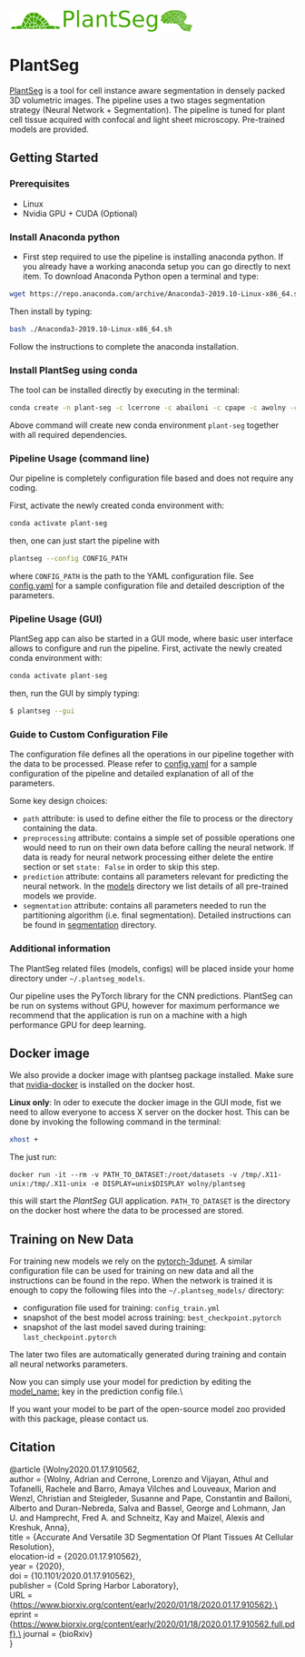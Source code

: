 ![alt text](./plantseg/gui/logo.png)
# PlantSeg
[PlantSeg](plantseg) is a tool for cell instance aware segmentation in densely packed 3D volumetric images.
The pipeline uses a two stages segmentation strategy (Neural Network + Segmentation).
The pipeline is tuned for plant cell tissue acquired with confocal and light sheet microscopy.
Pre-trained models are provided.  

## Getting Started
### Prerequisites
* Linux
* Nvidia GPU + CUDA (Optional)

### Install Anaconda python
- First step required to use the pipeline is installing anaconda python.
 If you already have a working anaconda setup you can go directly to next item. 
To download Anaconda Python open a terminal and type:
```bash
wget https://repo.anaconda.com/archive/Anaconda3-2019.10-Linux-x86_64.sh
```
Then install by typing:
```bash
bash ./Anaconda3-2019.10-Linux-x86_64.sh
```
Follow the instructions to complete the anaconda installation.

### Install PlantSeg using conda
The tool can be installed directly by executing in the terminal:
```bash
conda create -n plant-seg -c lcerrone -c abailoni -c cpape -c awolny -c conda-forge plantseg
```
Above command will create new conda environment `plant-seg` together with all required dependencies.

### Pipeline Usage (command line)
Our pipeline is completely configuration file based and does not require any coding.

First, activate the newly created conda environment with:
```bash
conda activate plant-seg
```
then, one can just start the pipeline with  
```bash
plantseg --config CONFIG_PATH
```
where `CONFIG_PATH` is the path to the YAML configuration file. See [config.yaml](examples/config.yaml) for a sample configuration
file and detailed description of the parameters. 

### Pipeline Usage (GUI)
PlantSeg app can also be started in a GUI mode, where basic user interface allows to configure and run the pipeline.
First, activate the newly created conda environment with:
```bash
conda activate plant-seg
```

then, run the GUI by simply typing:
```bash
$ plantseg --gui
```

### Guide to Custom Configuration File
The configuration file defines all the operations in our pipeline together with the data to be processed.
Please refer to [config.yaml](examples/config.yaml) for a sample configuration of the pipeline and detailed explanation
of all of the parameters.

Some key design choices:
* `path` attribute: is used to define either the file to process or the directory containing the data.
* `preprocessing` attribute: contains a simple set of possible operations one would need to run on their own data before calling the neural network. 
If data is ready for neural network processing either delete the entire section or set `state: False` in order to skip this step.
* `prediction` attribute: contains all parameters relevant for predicting the neural network. 
In the [models](plantseg/models/README.md) directory we list details of all pre-trained models we provide.
* `segmentation` attribute: contains all parameters needed to run the partitioning algorithm (i.e. final segmentation). 
Detailed instructions can be found in [segmentation](plantseg/segmentation/README.md) directory.

### Additional information

The PlantSeg related files (models, configs) will be placed inside your home directory under `~/.plantseg_models`. 

Our pipeline uses the PyTorch library for the CNN predictions. PlantSeg can be run on systems without GPU, however 
for maximum performance we recommend that the application is run on a machine with a high performance GPU for deep learning.

## Docker image
We also provide a docker image with plantseg package installed.
Make sure that [nvidia-docker](https://github.com/NVIDIA/nvidia-docker) is installed on the docker host.

**Linux only**: In oder to execute the docker image in the GUI mode, fist we need to allow everyone to access X server
on the docker host. This can be done by invoking the following command in the terminal:
```bash
xhost +

```
The just run:
```
docker run -it --rm -v PATH_TO_DATASET:/root/datasets -v /tmp/.X11-unix:/tmp/.X11-unix -e DISPLAY=unix$DISPLAY wolny/plantseg

```
this will start the _PlantSeg_ GUI application. `PATH_TO_DATASET` is the directory on the docker host where the data to be processed are stored.

## Training on New Data
For training new models we rely on the [pytorch-3dunet](https://github.com/hci-unihd/pytorch-3dunet). 
A similar configuration file can be used for training on new data and all the instructions can be found in the repo.
When the network is trained it is enough to copy the following files into the `~/.plantseg_models/` directory:
* configuration file used for training: `config_train.yml`
* snapshot of the best model across training: `best_checkpoint.pytorch`
* snapshot of the last model saved during training: `last_checkpoint.pytorch`

The later two files are automatically generated during training and contain all neural networks parameters.

Now you can simply use your model for prediction by editing the [model_name:](examples/config.yaml)
 key in the prediction config file.\
 
If you want your model to be part of the open-source model zoo provided with this package, please contact us.

## Citation
@article {Wolny2020.01.17.910562,\
	author = {Wolny, Adrian and Cerrone, Lorenzo and Vijayan, Athul and Tofanelli, Rachele and Barro, Amaya Vilches and Louveaux, Marion and Wenzl, Christian and Steigleder, Susanne and Pape, Constantin and Bailoni, Alberto and Duran-Nebreda, Salva and Bassel, George and Lohmann, Jan U. and Hamprecht, Fred A. and Schneitz, Kay and Maizel, Alexis and Kreshuk, Anna},\
	title = {Accurate And Versatile 3D Segmentation Of Plant Tissues At Cellular Resolution},\
	elocation-id = {2020.01.17.910562},\
	year = {2020},\
	doi = {10.1101/2020.01.17.910562},\
	publisher = {Cold Spring Harbor Laboratory},\
	URL = {https://www.biorxiv.org/content/early/2020/01/18/2020.01.17.910562},\
	eprint = {https://www.biorxiv.org/content/early/2020/01/18/2020.01.17.910562.full.pdf},\
	journal = {bioRxiv}\
}
